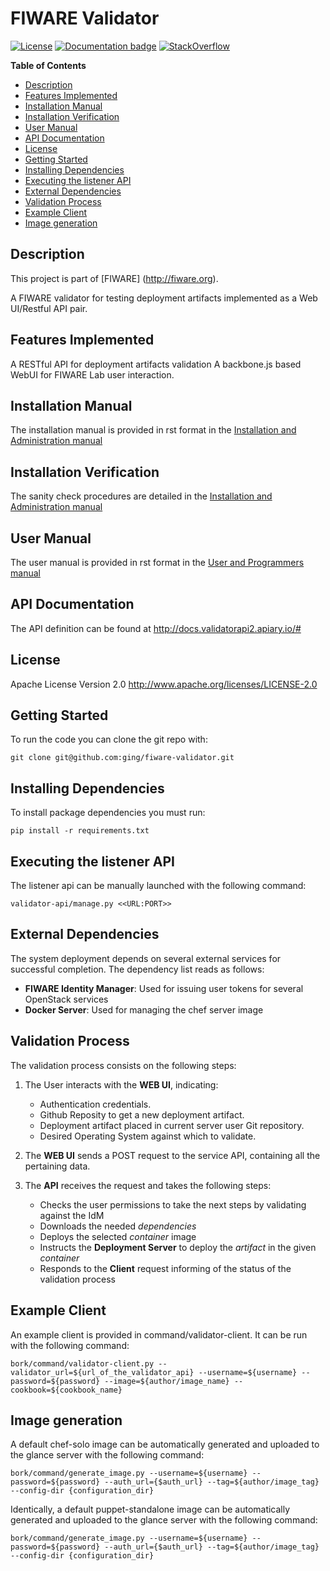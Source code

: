 FIWARE Validator
======================

[![License](http://img.shields.io/:license-apache-blue.svg?style=flat-square)](http://www.apache.org/licenses/LICENSE-2.0.html)
[![Documentation badge](https://img.shields.io/badge/docs-stable-brightgreen.svg?style=flat)](doc/source/adminmanual.rst)
[![StackOverflow](https://img.shields.io/badge/support-sof-yellowgreen.svg)](https://stackoverflow.com/questions/tagged/fiware-validator)

**Table of Contents**

- [Description](#description)
- [Features Implemented](#features-implemented)
- [Installation Manual](#installation-manual)
- [Installation Verification](#installation-verification)
- [User Manual](#user-manual)
- [API Documentation](#api-documentation)
- [License](#license)
- [Getting Started](#getting-started)
- [Installing Dependencies](#installing-dependencies)
- [Executing the listener API](#executing-the-listener-api)
- [External Dependencies](#external-dependencies)
- [Validation Process](#validation-process)
- [Example Client](#example-client)
- [Image generation](#image-generation)

Description
-----------
This project is part of [FIWARE] (http://fiware.org).

A FIWARE validator for testing deployment artifacts implemented as a Web UI/Restful API pair.

Features Implemented
--------------------
A RESTful API for deployment artifacts validation
A backbone.js based WebUI for FIWARE Lab user interaction.

Installation Manual
-------------------
The installation manual is provided in rst format in the [Installation and Administration manual](doc/source/adminmanual.rst)

Installation Verification
-------------------------
The sanity check procedures are detailed in the [Installation and Administration manual](doc/source/adminmanual.rst)

User Manual
-----------
The user manual is provided in rst format in the [User and Programmers manual](doc/source/usermanual.rst)

API Documentation
-----------------

The API definition can be found at <http://docs.validatorapi2.apiary.io/#>

License
-------

Apache License Version 2.0 <http://www.apache.org/licenses/LICENSE-2.0>

Getting Started
---------------

To run the code you can clone the git repo with:

    git clone git@github.com:ging/fiware-validator.git

Installing Dependencies
-----------------------

To install package dependencies you must run:

    pip install -r requirements.txt

Executing the listener API
--------------------------

The listener api can be manually launched with the following command:

    validator-api/manage.py <<URL:PORT>>


External Dependencies
---------------------

The system deployment depends on several external services for
successful completion. The dependency list reads as follows:

- **FIWARE Identity Manager**: Used for issuing user tokens for several OpenStack services
- **Docker Server**: Used for managing the chef server image


Validation Process
------------------

The validation process consists on the following steps:
1. The User interacts with the **WEB UI**, indicating:
    - Authentication credentials.
    - Github Reposity to get a new deployment artifact.
    - Deployment artifact placed in current server user Git repository.
    - Desired Operating System against which to validate.

2. The **WEB UI** sends a POST request to the service API, containing all the pertaining data.

3. The **API** receives the request and takes the following steps:
    - Checks the user permissions to take the next steps by validating against the IdM
    - Downloads the needed *dependencies*
    - Deploys the selected *container* image
    - Instructs the **Deployment Server** to deploy the *artifact* in the given *container*
    - Responds to the **Client** request informing of the status of the validation process

Example Client
---------------
An example client is provided in command/validator-client. It can be run with the following command:

    bork/command/validator-client.py --validator_url=${url_of_the_validator_api} --username=${username} --password=${password} --image=${author/image_name} --cookbook=${cookbook_name}

Image generation
---------------------
A default chef-solo image can be automatically generated and uploaded to the glance server with the following command:

    bork/command/generate_image.py --username=${username} --password=${password} --auth_url={$auth_url} --tag=${author/image_tag} --config-dir {configuration_dir}

Identically, a default puppet-standalone image can be automatically generated and uploaded to the glance server with the following command:

    bork/command/generate_image.py --username=${username} --password=${password} --auth_url={$auth_url} --tag=${author/image_tag} --config-dir {configuration_dir}
